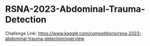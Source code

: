 # RSNA-2023-Abdominal-Trauma-Detection
Challenge Link: https://www.kaggle.com/competitions/rsna-2023-abdominal-trauma-detection/overview
